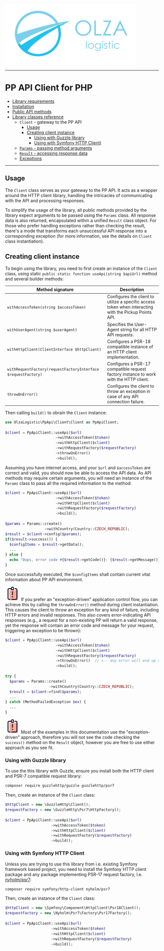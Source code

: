 ![Olza Logistic Logo](olza-logo-small.png)

---

# PP API Client for PHP

* [Library requirements](requirements.md)
* [Installation](installation.md)
* [Public API methods](api.md)
* [Library classes reference](classes.md)
  * `Client` - gateway to the PP API
    * [Usage](#usage)
    * [Creating client instance](#creating-client-instance)
      * [Using with Guzzle library](#using-with-guzzle-library)
      * [Using with Symfony HTTP Client)](#using-with-symfony-http-client)
  * [`Params` - passing method arguments](params.md)
  * [`Result` - accessing response data](response.md)
  * [Exceptions](exceptions.md)

---

## Usage

The `Client` class serves as your gateway to the PP API. It acts as a wrapper around the HTTP client
library, handling the intricacies of communicating with the API and processing responses.

To simplify the usage of the library, all public methods provided by the library expect arguments to
be passed using the `Params` class. All response data is also returned, encapsulated within a
unified `Result` class object. For those who prefer handling exceptions rather than checking the
result, there's a mode that transforms each unsuccessful API response into a corresponding
exception (for more information, see the details on `Client` class instantiation).

## Creating client instance

To begin using the library, you need to first create an instance of the `Client` class, using
static `public static function useApi(string $apiUrl)` method and several builder methods:

| Method signature                                              | Description                                                                                           |
|---------------------------------------------------------------|-------------------------------------------------------------------------------------------------------|
| `withAccessToken(string $accessToken)`                        | Configures the client to utilize a specific access token when interacting with the Pickup Points API. |
| `withUserAgent(string $userAgent)`                            | Specifies the User-Agent string for all HTTP API requests.                                            |
| `withHttpClient(ClientInterface $httpClient)`                 | Configures a PSR-18 compatible instance of an HTTP client implementation.                             |
| `withRequestFactory(requestFactoryInterface $requestFactory)` | Configures a PSR-17 compatible request factory instance to work with the HTTP client.                 |
| `throwOnError()`                                              | Configures the client to throw an exception in case of any API connection failure.                    |

Then calling `build()` to obrain the `Client` instance:

```php
use OlzaLogistic\PpApi\Client\Client as PpApiClient;

$client = PpApiClient::useApi($url)
                       ->withAccessToken($token)
                       ->withHttpClient($client)
                       ->withRequestFactory($requestFactory)
                       ->throwOnError()
                       ->build();
```

Assuming you have internet access, and your `$url` and `$accessToken` are correct and valid, you
should now be able to access the API data. As API methods may require certain arguments, you will
need an instance of the `Params` class to pass all the required information to the method:

```php
$client = PpApiClient::useApi($url)
                       ->withAccessToken($token)
                       ->withHttpClient($client)
                       ->withRequestFactory($requestFactory)
                       ->build();

$params = Params::create()
                  ->withCountry(Country::CZECH_REPUBLIC);
$result = $client->config($params);
if($result->success()) {
  $configItems = $result->getData();
  ...
} else {
  echo "Oops, error code #{$result->getCode()}: {$result->getMessage()}" . PHP_EOL;
}
```

Once successfully executed, the `$configItems` shall contain current vital information about PP API
environment.

![Note](note.png) If you prefer an "exception-driven" application control flow, you can achieve this
by calling the `throwOnError()` method during client instantiation. This causes the client to throw
an exception for any kind of failure, including HTTP errors and invalid responses. This also covers
error-indicating API responses (e.g., a request for a non-existing PP will return a valid response,
yet the response will contain an error code and message for your request, triggering an exception to
be thrown):

```php
$client = PpApiClient::useApi($url)
                       ->withAccessToken($token)
                       ->withHttpClient($client)
                       ->withRequestFactory($requestFactory)
                       ->throwOnError()  // <-- any error will end up as an exception
                       ->build();

try {
  $params = Params::create()
                    ->withCountry(Country::CZECH_REPUBLIC);
  $result = $client->find($params);
  ...
} catch (MethodFailedException $ex) {
  ...
}
```

![Note](note.png) Most of the examples in this documentation use the "exception-driven" approach,
therefore you will not see the code checking the `success()` method on the `Result` object, however
you are free to use either approach as you see fit.

### Using with Guzzle library

To use the this library with Guzzle, ensure you install both the HTTP client and PSR-7 compatible
request library:

```bash
composer require guzzlehttp/guzzle guzzlehttp/psr7
```

Then, create an instance of the `Client` class:

```php
$httpClient = new \GuzzleHttp\Client();
$requestFactory = new \GuzzleHttp\Psr7\HttpFactory();

$client = PpApiClient::useApi($url)
                     ->withAccessToken($token)
                     ->withHttpClient($client)
                     ->withRequestFactory($requestFactory)
                     ->build();
```

### Using with Symfony HTTP Client

Unless you are trying to use this library from i.e. existing Symfony framework based project, you
need to install the Symfony HTTP client package and any package implementing PSR-17 request factory,
l.e. [nyholm/psr7](https://packagist.org/packages/nyholm/psr7):

```bash
composer require symfony/http-client nyholm/psr7
```

Then, create an instance of the `Client` class:

```php
$httpClient = new \Symfony\Component\HttpClient\Psr18Client();
$requestFactory = new \Nyholm\Psr7\Factory\Psr17Factory();

$client = PpApiClient::useApi($url)
                     ->withAccessToken($token)
                     ->withHttpClient($client)
                     ->withRequestFactory($requestFactory)
                     ->build();
```
